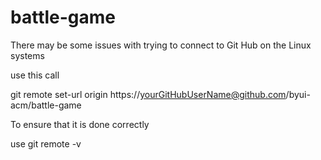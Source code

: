 battle-game
===========
There may be some issues with trying to connect to Git Hub on the Linux systems

use this call

git remote set-url origin https://yourGitHubUserName@github.com/byui-acm/battle-game


To ensure that it is done correctly

use git remote -v